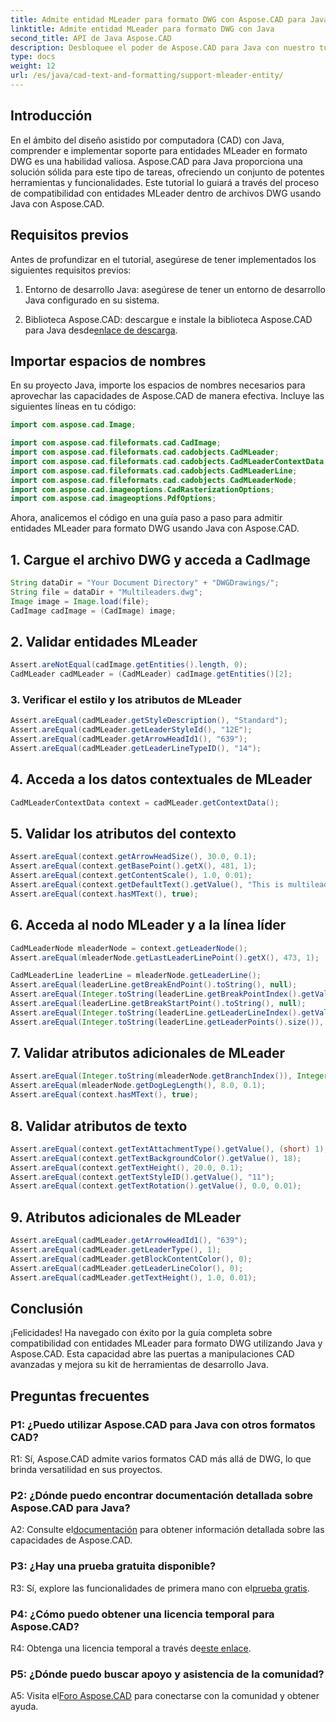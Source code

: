 ```yaml
---
title: Admite entidad MLeader para formato DWG con Aspose.CAD para Java
linktitle: Admite entidad MLeader para formato DWG con Java
second_title: API de Java Aspose.CAD
description: Desbloquee el poder de Aspose.CAD para Java con nuestro tutorial paso a paso sobre cómo admitir entidades MLeader en formato DWG.
type: docs
weight: 12
url: /es/java/cad-text-and-formatting/support-mleader-entity/
---
```

## Introducción

En el ámbito del diseño asistido por computadora (CAD) con Java, comprender e implementar soporte para entidades MLeader en formato DWG es una habilidad valiosa. Aspose.CAD para Java proporciona una solución sólida para este tipo de tareas, ofreciendo un conjunto de potentes herramientas y funcionalidades. Este tutorial lo guiará a través del proceso de compatibilidad con entidades MLeader dentro de archivos DWG usando Java con Aspose.CAD.

## Requisitos previos

Antes de profundizar en el tutorial, asegúrese de tener implementados los siguientes requisitos previos:

1. Entorno de desarrollo Java: asegúrese de tener un entorno de desarrollo Java configurado en su sistema.

2.  Biblioteca Aspose.CAD: descargue e instale la biblioteca Aspose.CAD para Java desde[enlace de descarga](https://releases.aspose.com/cad/java/).

## Importar espacios de nombres

En su proyecto Java, importe los espacios de nombres necesarios para aprovechar las capacidades de Aspose.CAD de manera efectiva. Incluye las siguientes líneas en tu código:

```java
import com.aspose.cad.Image;

import com.aspose.cad.fileformats.cad.CadImage;
import com.aspose.cad.fileformats.cad.cadobjects.CadMLeader;
import com.aspose.cad.fileformats.cad.cadobjects.CadMLeaderContextData;
import com.aspose.cad.fileformats.cad.cadobjects.CadMLeaderLine;
import com.aspose.cad.fileformats.cad.cadobjects.CadMLeaderNode;
import com.aspose.cad.imageoptions.CadRasterizationOptions;
import com.aspose.cad.imageoptions.PdfOptions;

```

Ahora, analicemos el código en una guía paso a paso para admitir entidades MLeader para formato DWG usando Java con Aspose.CAD.

## 1. Cargue el archivo DWG y acceda a CadImage

```java
String dataDir = "Your Document Directory" + "DWGDrawings/";
String file = dataDir + "Multileaders.dwg";
Image image = Image.load(file);
CadImage cadImage = (CadImage) image;
```

## 2. Validar entidades MLeader

```java
Assert.areNotEqual(cadImage.getEntities().length, 0);
CadMLeader cadMLeader = (CadMLeader) cadImage.getEntities()[2];
```

### 3. Verificar el estilo y los atributos de MLeader

```java
Assert.areEqual(cadMLeader.getStyleDescription(), "Standard");
Assert.areEqual(cadMLeader.getLeaderStyleId(), "12E");
Assert.areEqual(cadMLeader.getArrowHeadId1(), "639");
Assert.areEqual(cadMLeader.getLeaderLineTypeID(), "14");
```

## 4. Acceda a los datos contextuales de MLeader

```java
CadMLeaderContextData context = cadMLeader.getContextData();
```

## 5. Validar los atributos del contexto

```java
Assert.areEqual(context.getArrowHeadSize(), 30.0, 0.1);
Assert.areEqual(context.getBasePoint().getX(), 481, 1);
Assert.areEqual(context.getContentScale(), 1.0, 0.01);
Assert.areEqual(context.getDefaultText().getValue(), "This is multileader with huge text\\P{\\H1.5x;6666666666666666666666666666\\P}bbbbbbbbbbbbbbbbbbbbbbbbbbbbbbbbbbb");
Assert.areEqual(context.hasMText(), true);
```

## 6. Acceda al nodo MLeader y a la línea líder

```java
CadMLeaderNode mleaderNode = context.getLeaderNode();
Assert.areEqual(mleaderNode.getLastLeaderLinePoint().getX(), 473, 1);

CadMLeaderLine leaderLine = mleaderNode.getLeaderLine();
Assert.areEqual(leaderLine.getBreakEndPoint().toString(), null);
Assert.areEqual(Integer.toString(leaderLine.getBreakPointIndex().getValue()), Integer.toString(0));
Assert.areEqual(leaderLine.getBreakStartPoint().toString(), null);
Assert.areEqual(Integer.toString(leaderLine.getLeaderLineIndex().getValue()), Integer.toString(0));
Assert.areEqual(Integer.toString(leaderLine.getLeaderPoints().size()), Integer.toString(4));
```

## 7. Validar atributos adicionales de MLeader

```java
Assert.areEqual(Integer.toString(mleaderNode.getBranchIndex()), Integer.toString(0));
Assert.areEqual(mleaderNode.getDogLegLength(), 8.0, 0.1);
Assert.areEqual(context.hasMText(), true);
```

## 8. Validar atributos de texto

```java
Assert.areEqual(context.getTextAttachmentType().getValue(), (short) 1);
Assert.areEqual(context.getTextBackgroundColor().getValue(), 18);
Assert.areEqual(context.getTextHeight(), 20.0, 0.1);
Assert.areEqual(context.getTextStyleID().getValue(), "11");
Assert.areEqual(context.getTextRotation().getValue(), 0.0, 0.01);
```

## 9. Atributos adicionales de MLeader

```java
Assert.areEqual(cadMLeader.getArrowHeadId1(), "639");
Assert.areEqual(cadMLeader.getLeaderType(), 1);
Assert.areEqual(cadMLeader.getBlockContentColor(), 0);
Assert.areEqual(cadMLeader.getLeaderLineColor(), 0);
Assert.areEqual(cadMLeader.getTextHeight(), 1.0, 0.01);
```

## Conclusión

¡Felicidades! Ha navegado con éxito por la guía completa sobre compatibilidad con entidades MLeader para formato DWG utilizando Java y Aspose.CAD. Esta capacidad abre las puertas a manipulaciones CAD avanzadas y mejora su kit de herramientas de desarrollo Java.

## Preguntas frecuentes

### P1: ¿Puedo utilizar Aspose.CAD para Java con otros formatos CAD?

R1: Sí, Aspose.CAD admite varios formatos CAD más allá de DWG, lo que brinda versatilidad en sus proyectos.

### P2: ¿Dónde puedo encontrar documentación detallada sobre Aspose.CAD para Java?

 A2: Consulte el[documentación](https://reference.aspose.com/cad/java/) para obtener información detallada sobre las capacidades de Aspose.CAD.

### P3: ¿Hay una prueba gratuita disponible?

 R3: Sí, explore las funcionalidades de primera mano con el[prueba gratis](https://releases.aspose.com/).

### P4: ¿Cómo puedo obtener una licencia temporal para Aspose.CAD?

R4: Obtenga una licencia temporal a través de[este enlace](https://purchase.aspose.com/temporary-license/).

### P5: ¿Dónde puedo buscar apoyo y asistencia de la comunidad?

A5: Visita el[Foro Aspose.CAD](https://forum.aspose.com/c/cad/19) para conectarse con la comunidad y obtener ayuda.